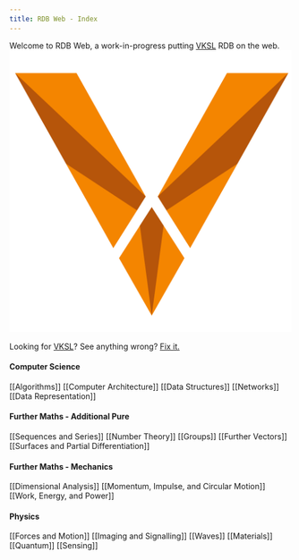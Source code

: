 ```yaml
---
title: RDB Web - Index
---
```

Welcome to RDB Web, a work-in-progress putting [VKSL](https://vksl.uk) RDB on the web.
![VKSL Logo|500x500](assets/logo.svg)

Looking for [VKSL](https://vksl.uk)? See anything wrong? [Fix it.](https://github.com/An-20/rdb-web/issues/new)
#### Computer Science
[[Algorithms]]
[[Computer Architecture]]
[[Data Structures]]
[[Networks]]
[[Data Representation]]
#### Further Maths - Additional Pure
[[Sequences and Series]]
[[Number Theory]]
[[Groups]]
[[Further Vectors]]
[[Surfaces and Partial Differentiation]]
#### Further Maths - Mechanics
[[Dimensional Analysis]]
[[Momentum, Impulse, and Circular Motion]]
[[Work, Energy, and Power]]
#### Physics
[[Forces and Motion]]
[[Imaging and Signalling]]
[[Waves]]
[[Materials]]
[[Quantum]]
[[Sensing]]
